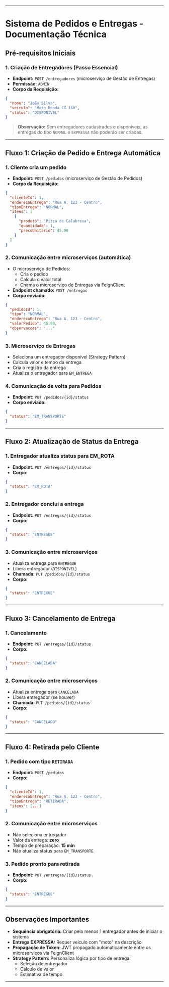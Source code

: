  ---

# Sistema de Pedidos e Entregas - Documentação Técnica

## Pré-requisitos Iniciais

### 1. Criação de Entregadores (Passo Essencial)

- **Endpoint:** `POST /entregadores` (microserviço de Gestão de Entregas)
- **Permissão:** `ADMIN`
- **Corpo da Requisição:**

```json
{
  "nome": "João Silva",
  "veiculo": "Moto Honda CG 160",
  "status": "DISPONIVEL"
}
```

> **Observação:** Sem entregadores cadastrados e disponíveis, as entregas do tipo `NORMAL` e `EXPRESSA` não poderão ser criadas.

---

## Fluxo 1: Criação de Pedido e Entrega Automática

### 1. Cliente cria um pedido

- **Endpoint:** `POST /pedidos` (microserviço de Gestão de Pedidos)
- **Corpo da Requisição:**

```json
{
  "clienteId": 1,
  "enderecoEntrega": "Rua A, 123 - Centro",
  "tipoEntrega": "NORMAL",
  "itens": [
    {
      "produto": "Pizza de Calabresa",
      "quantidade": 1,
      "precoUnitario": 45.90
    }
  ]
}
```

### 2. Comunicação entre microserviços (automática)

- O microserviço de Pedidos:
    - Cria o pedido
    - Calcula o valor total
    - Chama o microserviço de Entregas via FeignClient
- **Endpoint chamado:** `POST /entregas`
- **Corpo enviado:**

```json
{
  "pedidoId": 1,
  "tipo": "NORMAL",
  "enderecoEntrega": "Rua A, 123 - Centro",
  "valorPedido": 45.90,
  "observacoes": "..."
}
```

### 3. Microserviço de Entregas

- Seleciona um entregador disponível (Strategy Pattern)
- Calcula valor e tempo da entrega
- Cria o registro da entrega
- Atualiza o entregador para `EM_ENTREGA`

### 4. Comunicação de volta para Pedidos

- **Endpoint:** `PUT /pedidos/{id}/status`
- **Corpo enviado:**

```json
{
  "status": "EM_TRANSPORTE"
}
```

---

## Fluxo 2: Atualização de Status da Entrega

### 1. Entregador atualiza status para EM_ROTA

- **Endpoint:** `PUT /entregas/{id}/status`
- **Corpo:**

```json
{
  "status": "EM_ROTA"
}
```

### 2. Entregador conclui a entrega

- **Endpoint:** `PUT /entregas/{id}/status`
- **Corpo:**

```json
{
  "status": "ENTREGUE"
}
```

### 3. Comunicação entre microserviços

- Atualiza entrega para `ENTREGUE`
- Libera entregador (`DISPONIVEL`)
- **Chamada:** `PUT /pedidos/{id}/status`
- **Corpo:**

```json
{
  "status": "ENTREGUE"
}
```

---

## Fluxo 3: Cancelamento de Entrega

### 1. Cancelamento

- **Endpoint:** `PUT /entregas/{id}/status`
- **Corpo:**

```json
{
  "status": "CANCELADA"
}
```

### 2. Comunicação entre microserviços

- Atualiza entrega para `CANCELADA`
- Libera entregador (se houver)
- **Chamada:** `PUT /pedidos/{id}/status`
- **Corpo:**

```json
{
  "status": "CANCELADO"
}
```

---

## Fluxo 4: Retirada pelo Cliente

### 1. Pedido com tipo `RETIRADA`

- **Endpoint:** `POST /pedidos`
- **Corpo:**

```json
{
  "clienteId": 1,
  "enderecoEntrega": "Rua A, 123 - Centro",
  "tipoEntrega": "RETIRADA",
  "itens": [...]
}
```

### 2. Comunicação entre microserviços

- Não seleciona entregador
- Valor da entrega: **zero**
- Tempo de preparação: **15 min**
- Não atualiza status para `EM_TRANSPORTE`

### 3. Pedido pronto para retirada

- **Endpoint:** `PUT /entregas/{id}/status`
- **Corpo:**

```json
{
  "status": "ENTREGUE"
}
```

---

## Observações Importantes

- **Sequência obrigatória:** Criar pelo menos 1 entregador antes de iniciar o sistema
- **Entrega EXPRESSA:** Requer veículo com "moto" na descrição
- **Propagação de Token:** JWT propagado automaticamente entre os microserviços via FeignClient
- **Strategy Pattern:** Personaliza lógica por tipo de entrega:
    - Seleção de entregador
    - Cálculo de valor
    - Estimativa de tempo

---